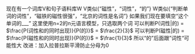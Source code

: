 现在有一个词库V和句子语料库W
V类似{“磁性”，“词性”，“的”}
W类似{“判断单词的词性”，“磁铁的磁性很强”，“北京的词性是名词”}
如果我们现在要填空“这个单词的___”
这里使用n=2的n元语言模型，只选取两个词
可以判断P(词性|的) = $\frac{P(词性和的同时出现)}{P(的)}$ = $\frac{2}{3}$
可以判断P(磁性|的) = $\frac{P(磁性和的同时出现)}{P(的)}$ = $\frac{1}{3}$
所以“的”后面跟”词性“可能性大
改进：加入拉普拉斯平滑防止分母为0